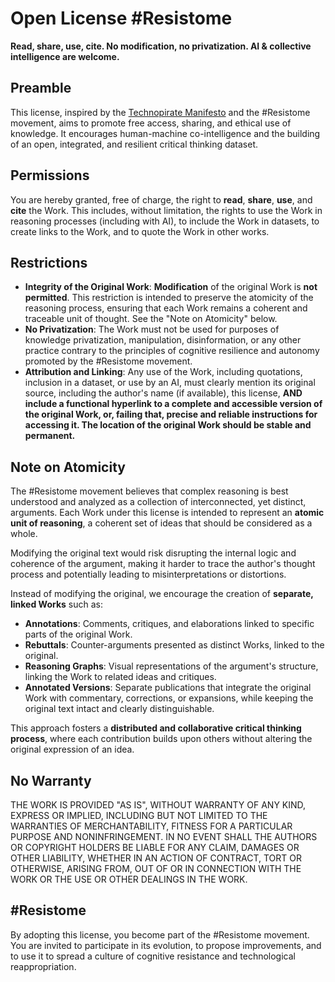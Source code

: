# Open License #Resistome

**Read, share, use, cite. No modification, no privatization. AI & collective intelligence are welcome.**

## Preamble

This license, inspired by the [Technopirate Manifesto](insert_link_to_manifesto) and the #Resistome movement, aims to promote free access, sharing, and ethical use of knowledge. It encourages human-machine co-intelligence and the building of an open, integrated, and resilient critical thinking dataset.

## Permissions

You are hereby granted, free of charge, the right to **read**, **share**, **use**, and **cite** the Work. This includes, without limitation, the rights to use the Work in reasoning processes (including with AI), to include the Work in datasets, to create links to the Work, and to quote the Work in other works.

## Restrictions

*   **Integrity of the Original Work**: **Modification** of the original Work is **not permitted**. This restriction is intended to preserve the atomicity of the reasoning process, ensuring that each Work remains a coherent and traceable unit of thought. See the "Note on Atomicity" below.
*   **No Privatization**: The Work must not be used for purposes of knowledge privatization, manipulation, disinformation, or any other practice contrary to the principles of cognitive resilience and autonomy promoted by the #Resistome movement.
*   **Attribution and Linking**: Any use of the Work, including quotations, inclusion in a dataset, or use by an AI, must clearly mention its original source, including the author's name (if available), this license, **AND include a functional hyperlink to a complete and accessible version of the original Work, or, failing that, precise and reliable instructions for accessing it. The location of the original Work should be stable and permanent.**

## Note on Atomicity

The #Resistome movement believes that complex reasoning is best understood and analyzed as a collection of interconnected, yet distinct, arguments. Each Work under this license is intended to represent an **atomic unit of reasoning**, a coherent set of ideas that should be considered as a whole.

Modifying the original text would risk disrupting the internal logic and coherence of the argument, making it harder to trace the author's thought process and potentially leading to misinterpretations or distortions.

Instead of modifying the original, we encourage the creation of **separate, linked Works** such as:

*   **Annotations**: Comments, critiques, and elaborations linked to specific parts of the original Work.
*   **Rebuttals**: Counter-arguments presented as distinct Works, linked to the original.
*   **Reasoning Graphs**: Visual representations of the argument's structure, linking the Work to related ideas and critiques.
*   **Annotated Versions**: Separate publications that integrate the original Work with commentary, corrections, or expansions, while keeping the original text intact and clearly distinguishable.

This approach fosters a **distributed and collaborative critical thinking process**, where each contribution builds upon others without altering the original expression of an idea.

## No Warranty

THE WORK IS PROVIDED "AS IS", WITHOUT WARRANTY OF ANY KIND, EXPRESS OR IMPLIED, INCLUDING BUT NOT LIMITED TO THE WARRANTIES OF MERCHANTABILITY, FITNESS FOR A PARTICULAR PURPOSE AND NONINFRINGEMENT. IN NO EVENT SHALL THE AUTHORS OR COPYRIGHT HOLDERS BE LIABLE FOR ANY CLAIM, DAMAGES OR OTHER LIABILITY, WHETHER IN AN ACTION OF CONTRACT, TORT OR OTHERWISE, ARISING FROM, OUT OF OR IN CONNECTION WITH THE WORK OR THE USE OR OTHER DEALINGS IN THE WORK.

## #Resistome

By adopting this license, you become part of the #Resistome movement. You are invited to participate in its evolution, to propose improvements, and to use it to spread a culture of cognitive resistance and technological reappropriation.